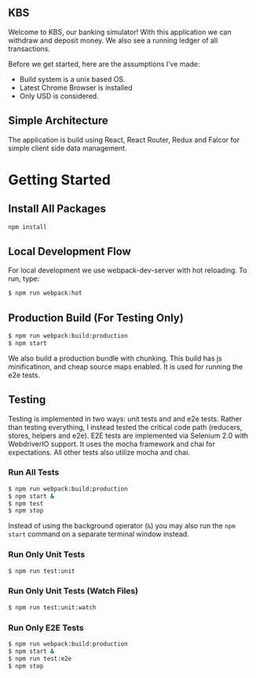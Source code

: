 ## KBS

Welcome to KBS, our banking simulator!  With this application we can withdraw and
deposit money.  We also see a running ledger of all transactions.

Before we get started, here are the assumptions I’ve made:
  - Build system is a unix based OS.
  - Latest Chrome Browser is installed
  - Only USD is considered.

## Simple Architecture

The application is build using React, React Router, Redux and Falcor for
simple client side data management.

# Getting Started

## Install All Packages
```javascript
npm install
```

## Local Development Flow

For local development we use webpack-dev-server with hot reloading.  To run, type:

```bash
$ npm run webpack:hot
```

## Production Build (For Testing Only)
```bash
$ npm run webpack:build:production
$ npm start
```

We also build a production bundle with chunking.  This build has js minificatinon, and 
cheap source maps enabled.  It is used for running the e2e tests.

## Testing

Testing is implemented in two ways: unit tests and and e2e tests.  Rather than
testing everything, I instead tested the critical code path (reducers, stores, helpers and e2e).
E2E tests are implemented via Selenium 2.0 with WebdriverIO support.  It uses the mocha framework
and chai for expectations.  All other tests also utilize mocha and chai.

### Run All Tests
```bash
$ npm run webpack:build:production
$ npm start &
$ npm test
$ npm stop
```

Instead of using the background operator (`&`) you may also run the `npm start` command on a
separate terminal window instead.

### Run Only Unit Tests
```bash
$ npm run test:unit
```

### Run Only Unit Tests (Watch Files)
```bash
$ npm run test:unit:watch
```

### Run Only E2E Tests
```bash
$ npm run webpack:build:production
$ npm start &
$ npm run test:e2e
$ npm stop
```
